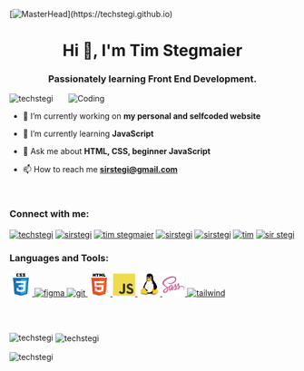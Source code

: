 [![MasterHead](https://1.bp.blogspot.com/-7A4WynwLsM...)](https://techstegi.github.io)
<h1 align="center">Hi 👋, I'm Tim Stegmaier</h1>
<h3 align="center">Passionately learning Front End Development.</h3>
<img align="right" alt="Coding" width="400" src="https://external-content.duckduckgo.com/iu/?u=https%3A%2F%2Fchrisdermody.com%2Fcontent%2Fimages%2F2017%2F12%2F10_coding_dribbble.gif&f=1&nofb=1&ipt=e6549ce615cd4d98fdb5c9a94eb3864da313f2fd3833a097939194e5e50fb3ec&ipo=images">


<p align="left"> <img src="https://komarev.com/ghpvc/?username=techstegi&label=Profile%20views&color=0e75b6&style=flat" alt="techstegi" /> </p>




- 🔭 I’m currently working on **my personal and selfcoded website**

- 🌱 I’m currently learning **JavaScript**

- 💬 Ask me about **HTML, CSS, beginner JavaScript**

- 📫 How to reach me **sirstegi@gmail.com**
<br>

<h3 align="left">Connect with me:</h3>
<p align="left">
<a href="https://codepen.io/techstegi" target="blank"><img align="center" src="https://raw.githubusercontent.com/rahuldkjain/github-profile-readme-generator/master/src/images/icons/Social/codepen.svg" alt="techstegi" height="30" width="40" /></a>
<a href="https://twitter.com/sirstegi" target="blank"><img align="center" src="https://raw.githubusercontent.com/rahuldkjain/github-profile-readme-generator/master/src/images/icons/Social/twitter.svg" alt="sirstegi" height="30" width="40" /></a>
<a href="https://linkedin.com/in/tim stegmaier" target="blank"><img align="center" src="https://raw.githubusercontent.com/rahuldkjain/github-profile-readme-generator/master/src/images/icons/Social/linked-in-alt.svg" alt="tim stegmaier" height="30" width="40" /></a>
<a href="https://fb.com/sirstegi" target="blank"><img align="center" src="https://raw.githubusercontent.com/rahuldkjain/github-profile-readme-generator/master/src/images/icons/Social/facebook.svg" alt="sirstegi" height="30" width="40" /></a>
<a href="https://instagram.com/sirstegi" target="blank"><img align="center" src="https://raw.githubusercontent.com/rahuldkjain/github-profile-readme-generator/master/src/images/icons/Social/instagram.svg" alt="sirstegi" height="30" width="40" /></a>
<a href="https://dribbble.com/tim" target="blank"><img align="center" src="https://raw.githubusercontent.com/rahuldkjain/github-profile-readme-generator/master/src/images/icons/Social/dribbble.svg" alt="tim" height="30" width="40" /></a>
<a href="https://www.behance.net/sir stegi" target="blank"><img align="center" src="https://raw.githubusercontent.com/rahuldkjain/github-profile-readme-generator/master/src/images/icons/Social/behance.svg" alt="sir stegi" height="30" width="40" /></a>
</p>

<h3 align="left">Languages and Tools:</h3>
<p align="left"> <a href="https://www.w3schools.com/css/" target="_blank" rel="noreferrer"> <img src="https://raw.githubusercontent.com/devicons/devicon/master/icons/css3/css3-original-wordmark.svg" alt="css3" width="40" height="40"/> </a> <a href="https://www.figma.com/" target="_blank" rel="noreferrer"> <img src="https://www.vectorlogo.zone/logos/figma/figma-icon.svg" alt="figma" width="40" height="40"/> </a> <a href="https://git-scm.com/" target="_blank" rel="noreferrer"> <img src="https://www.vectorlogo.zone/logos/git-scm/git-scm-icon.svg" alt="git" width="40" height="40"/> </a> <a href="https://www.w3.org/html/" target="_blank" rel="noreferrer"> <img src="https://raw.githubusercontent.com/devicons/devicon/master/icons/html5/html5-original-wordmark.svg" alt="html5" width="40" height="40"/> </a> <a href="https://developer.mozilla.org/en-US/docs/Web/JavaScript" target="_blank" rel="noreferrer"> <img src="https://raw.githubusercontent.com/devicons/devicon/master/icons/javascript/javascript-original.svg" alt="javascript" width="40" height="40"/> </a> <a href="https://www.linux.org/" target="_blank" rel="noreferrer"> <img src="https://raw.githubusercontent.com/devicons/devicon/master/icons/linux/linux-original.svg" alt="linux" width="40" height="40"/> </a> <a href="https://sass-lang.com" target="_blank" rel="noreferrer"> <img src="https://raw.githubusercontent.com/devicons/devicon/master/icons/sass/sass-original.svg" alt="sass" width="40" height="40"/> </a> <a href="https://tailwindcss.com/" target="_blank" rel="noreferrer"> <img src="https://www.vectorlogo.zone/logos/tailwindcss/tailwindcss-icon.svg" alt="tailwind" width="40" height="40"/> </a> </p>

<br>
<br>

<p><img align="left" src="https://github-readme-stats.vercel.app/api/top-langs?username=techstegi&show_icons=true&locale=en&layout=compact" alt="techstegi" /></p>

<p>&nbsp;<img align="center" src="https://github-readme-stats.vercel.app/api?username=techstegi&show_icons=true&locale=en" alt="techstegi" /></p>

<p><img align="center" src="https://github-readme-streak-stats.herokuapp.com/?user=techstegi&" alt="techstegi" /></p>
